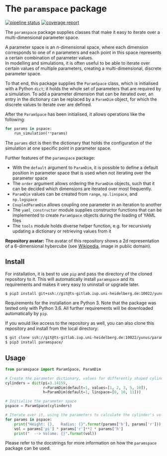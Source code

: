 # The `paramspace` package

[![pipeline status](https://ts-gitlab.iup.uni-heidelberg.de/yunus/paramspace/badges/master/pipeline.svg)](https://ts-gitlab.iup.uni-heidelberg.de/yunus/paramspace/commits/master)
[![coverage report](https://ts-gitlab.iup.uni-heidelberg.de/yunus/paramspace/badges/master/coverage.svg)](https://ts-gitlab.iup.uni-heidelberg.de/yunus/paramspace/commits/master)

The `paramspace` package supplies classes that make it easy to iterate over a multi-dimensional parameter space.

A parameter space is an $`n`$-dimensional space, where each dimension corresponds to one of $`n`$ parameters and each point in this space represents a certain combination of parameter values.  
In modelling and simulations, it is often useful to be able to iterate over certain values of multiple parameters, creating a multi-dimensional, discrete parameter space.

To that end, this package supplies the `ParamSpace` class, which is initialised with a Python `dict`; it holds the whole set of parameters that are required by a simulation.
To add a parameter dimension that can be iterated over, an entry in the dictionary can be replaced by a `ParamDim` object, for which the discrete values to iterate over are defined.

After the `ParamSpace` has been initialised, it allows operations like the following:
```python
for params in pspace:
    run_simulation(**params)
```
The `params` dict is then the dictionary that holds the configuration of the simulation at one specific point in parameter space.

Further features of the `paramspace` package:
* With the `default` argument to `ParamDim`, it is possible to define a default position in parameter space that is used when not iterating over the parameter space
* The `order` argument allows ordering the `ParamDim` objects, such that it can be decided which dimensions are iterated over most frequently.
* `ParamDim` values can be created from `range`, `np.linspace`, and `np.logspace`
* `CoupledParamDim` allows coupling one parameter in an iteration to another
* The `yaml_constructor` module supplies constructor functions that can be implemented to create `ParamSpace` objects during the loading of YAML files
* The `tools` module holds diverse helper function, e.g. for recursively updating a dictionary or retrieving values from it

**Repository avatar:** The avatar of this repository shows a 2d representation of a 6-dimensional hybercube (see [Wikipedia](https://en.wikipedia.org/wiki/Hypercube), image in public domain).

## Install

For installation, it is best to use `pip` and pass the directory of the cloned repository to it. This will automatically install `paramspace` and its requirements and makes it very easy to uninstall or upgrade later.

```bash
$ pip3 install git+ssh://git@ts-gitlab.iup.uni-heidelberg.de:10022/yunus/paramspace.git
```

Requirements for the installation are Python 3. Note that the package was tested only with Python 3.6. All further requirements will be downloaded automatically by `pip`.

If you would like access to the repository as well, you can also clone this repository and install from the local directory:
```bash
$ git clone ssh://git@ts-gitlab.iup.uni-heidelberg.de:10022/yunus/paramspace.git
$ pip3 install paramspace/
```

## Usage

```python
from paramspace import ParamSpace, ParamDim

# Create the parameter dictionary, values for differently shaped cylinders
cylinders = dict(pi=3.14159,
                 r=ParamDim(default=1, values=[1, 2, 3, 5, 10]),
                 h=ParamDim(default=1, linspace=[0, 10, 11]))

# Initialise the parameter space
pspace = ParamSpace(cylinders)

# Iterate over it, using the parameters to calculate the cylinder's volume
for params in pspace:
    print("Height: {},   Radius: {}".format(params['h'], params['r']))
    vol = params['pi'] * params['r']**2 * params['h']
    print("  --> Volume: {}".format(vol))
```

Please refer to the docstrings for more information on how the `paramspace` package can be used.